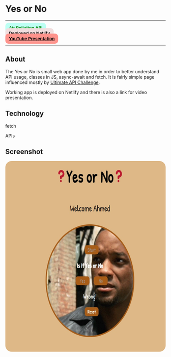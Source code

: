 # Yes or No

---

<div>
<a href="https://yesno.wtf/api" target="_blank" rel="noopener noreferrer"
    style="padding:0.5rem 0.7rem;
    color: green;
    background: #BDFFF3;
    border-radius:10px;
    font-size:0.85rem;
    font-weight:600;">Air Pollution API</a> <br/>
<a href="#" target="_blank" rel="noopener noreferrer"
    style="padding:0.5rem 0.7rem;
    color: black;
    background: #F1DEDE;
    border-radius:10px;
    font-size:0.85rem;
    font-weight:600;">Deployed on Netlify</a> <br/> 
<a href="#" target="_blank" rel="noopener noreferrer"
    style="padding:0.5rem 0.7rem;
    color: black;
    background: #FE938C;
    border-radius:10px;
    font-size:0.85rem;
    font-weight:600;">YouTube Presentation</a> 
</div>

---

## About

<p>The Yes or No is small web app done by me in order to better understand API usage, classes in JS, async-await and fetch. It is fairly simple page influenced mostly by <a href="https://theultimateapichallenge.com/" target="_blank" rel="noopener noreferrer">Ultimate API Challenge</a>.</p>

<p>Working app is deployed on Netlify and there is also a link for video presentation.</p>

## Technology

<p>fetch</p>
<p>APIs</p>

## Screenshot

<img src="/screenshot.jpg" height="600" style="border-radius:20px;margin-bottom:2rem;" />
